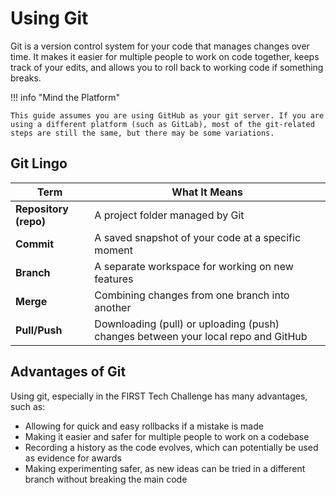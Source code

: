 # Using Git

Git is a version control system for your code that manages changes over time. It makes it easier for multiple people to work on code together, keeps track of your edits, and allows you to roll back to working code if something breaks.

!!! info "Mind the Platform"

    This guide assumes you are using GitHub as your git server. If you are using a different platform (such as GitLab), most of the git-related steps are still the same, but there may be some variations.

## Git Lingo

| Term                  | What It Means                                                                     |
| --------------------- | --------------------------------------------------------------------------------- |
| **Repository (repo)** | A project folder managed by Git                                                   |
| **Commit**            | A saved snapshot of your code at a specific moment                                |
| **Branch**            | A separate workspace for working on new features                                  |
| **Merge**             | Combining changes from one branch into another                                    |
| **Pull/Push**         | Downloading (pull) or uploading (push) changes between your local repo and GitHub |

## Advantages of Git
Using git, especially in the FIRST Tech Challenge has many advantages, such as:

- Allowing for quick and easy rollbacks if a mistake is made
- Making it easier and safer for multiple people to work on a codebase
- Recording a history as the code evolves, which can potentially be used as evidence for awards
- Making experimenting safer, as new ideas can be tried in a different branch without breaking the main code